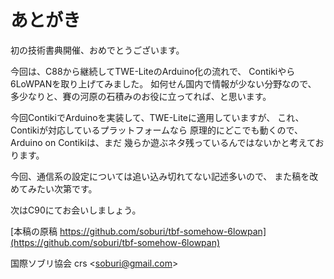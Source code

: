 あとがき
========

初の技術書典開催、おめでとうございます。

今回は、C88から継続してTWE-LiteのArduino化の流れで、
Contikiやら6LoWPANを取り上げてみました。
如何せん国内で情報が少ない分野なので、
多少なりと、賽の河原の石積みのお役に立ってれば、と思います。

今回ContikiでArduinoを実装して、TWE-Liteに適用していますが、
これ、Contikiが対応しているプラットフォームなら
原理的にどこでも動くので、Arduino on Contikiは、まだ
幾らか遊ぶネタ残っているんではないかと考えております。

今回、通信系の設定については追い込み切れてない記述多いので、
また稿を改めてみたい次第です。

次はC90にてお会いしましょう。

[本稿の原稿 https://github.com/soburi/tbf-somehow-6lowpan](https://github.com/soburi/tbf-somehow-6lowpan)

国際ソブリ協会 crs \<soburi@gmail.com\>
